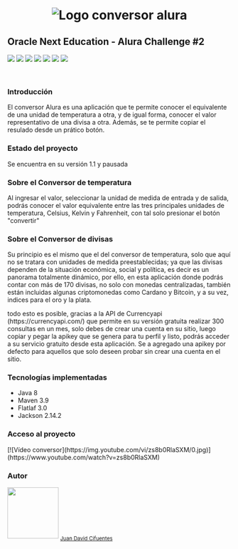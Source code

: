 <h1 align = "center">

![Logo conversor alura](https://user-images.githubusercontent.com/53058604/226118152-82f283b2-5d7b-40e6-b6e8-491c4e59ac5f.png)

</h1>
<h2>Oracle Next Education - Alura Challenge #2</h2>

<p>
<img src="https://img.shields.io/badge/jackson-2.14.2-blue">
<img src="https://img.shields.io/badge/flatlaf-3.0-blue">
<img src="https://img.shields.io/badge/java-8-blue">
<img src="https://img.shields.io/badge/maven-3.9-blue">
<img src="https://img.shields.io/badge/version-1.0-brightgreen">
<img src="https://img.shields.io/badge/license-free-brightgreen">
<img src="https://img.shields.io/badge/status-pause-yellow">
</p>

<br>

<h3>Introducción</h3>
<p>El conversor Alura es una aplicación que te permite conocer el equivalente de una unidad de temperatura a otra, y de igual forma, conocer el valor representativo de una divisa a otra. Además, se te permite copiar el resulado desde un prático botón.</p>

<h3>Estado del proyecto</h3>
<p>Se encuentra en su versión 1.1 y pausada</p>

<h3>Sobre el Conversor de temperatura</h3>
<p>Al ingresar el valor, seleccionar la unidad de medida de entrada y de salida, podrás conocer el valor equivalente entre las tres principales unidades de temperatura, Celsius, Kelvin y Fahrenheit, con tal solo presionar el botón "convertir"</p>

<h3>Sobre el Conversor de divisas</h3>
<p>Su principio es el mismo que el del conversor de temperatura, solo que aquí no se tratara con unidades de medida preestablecidas; ya que las divisas dependen de la situación económica, social y política, es decir es un panorama totalmente dinámico, por ello, en esta aplicación donde podrás contar con más de 170 divisas, no solo con monedas centralizadas, también están incluidas algunas criptomonedas como Cardano y Bitcoin, y a su vez, indices para el oro y la plata.</p>
 
<p>todo esto es posible, gracias a la API de Currencyapi (https://currencyapi.com/) que permite en su versión gratuita realizar 300 consultas en un mes, solo debes de crear una cuenta en su sitio, luego copiar y pegar la apikey que se genera para tu perfil y listo, podrás acceder a su servicio gratuito desde esta aplicación. Se a agregado una apikey por defecto para aquellos que solo deseen probar sin crear una cuenta en el sitio.</p>

<h3>Tecnologías implementadas</h3>
<ul>
 <li>Java 8</li>
 <li>Maven 3.9</li>
 <li>Flatlaf 3.0</li>
 <li>Jackson 2.14.2</li>
</ul>

<h3>Acceso al proyecto</h3>
[![Vídeo conversor](https://img.youtube.com/vi/zs8b0RlaSXM/0.jpg)](https://www.youtube.com/watch?v=zs8b0RlaSXM)

<h3>Autor</h3>
<img src="https://avatars.githubusercontent.com/u/53058604?v=4" width=115>
<sub><a href ="https://github.com/JD-Cifuentes">Juan David Cifuentes</a></sub>
